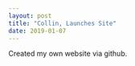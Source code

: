```yaml
---
layout: post
title: "Collin, Launches Site"
date: 2019-01-07
---
```


Created my own website via github.
